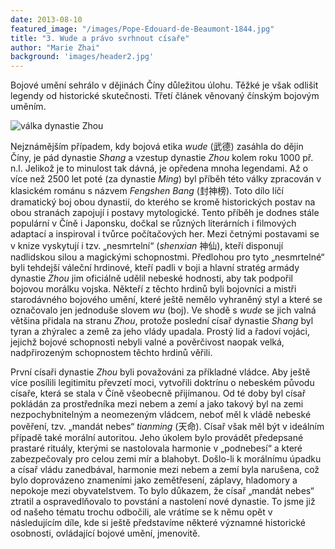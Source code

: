 ```yaml
---
date: 2013-08-10
featured_image: "/images/Pope-Edouard-de-Beaumont-1844.jpg"
title: "3. Wude a právo svrhnout císaře"
author: "Marie Zhai"
background: 'images/header2.jpg'
---
```

Bojové umění sehrálo v dějinách Číny důležitou úlohu. Těžké je však odlišit legendy od historické skutečnosti. Třetí článek věnovaný čínským bojovým uměním.
<!--more-->

![válka dynastie Zhou](/images/wushu-3-valka-dynastie-zhou.jpg#float)

Nejznámějším případem, kdy bojová etika *wude* (武德) zasáhla do dějin Číny, je pád dynastie *Shang* a vzestup dynastie *Zhou* kolem roku 1000 př. n.l. Jelikož je to minulost tak dávná, je opředena mnoha legendami. Až o více než 2500 let poté (za dynastie *Ming*) byl příběh této války zpracován v klasickém románu s názvem *Fengshen Bang* (封神榜). Toto dílo líčí dramatický boj obou dynastií, do kterého se kromě historických postav na obou stranách zapojují i postavy mytologické. Tento příběh je dodnes stále populární v Číně i Japonsku, dočkal se různých literárních i filmových adaptací a inspiroval i tvůrce počítačových her. Mezi četnými postavami se v knize vyskytují i tzv. „nesmrtelní“ (*shenxian* 神仙), kteří disponují nadlidskou silou a magickými schopnostmi. Předlohou pro tyto „nesmrtelné“ byli tehdejší váleční hrdinové, kteří padli v boji a hlavní stratég armády dynastie *Zhou* jim oficiálně udělil nebeské hodnosti, aby tak podpořil bojovou morálku vojska. Někteří z těchto hrdinů byli bojovníci a mistři starodávného bojového umění, které ještě nemělo vyhraněný styl a které se označovalo jen jednoduše slovem *wu* (boj). Ve shodě s *wude* se jich valná většina přidala na stranu *Zhou*, protože poslední císař dynastie *Shang* byl tyran a zhýralec a země za jeho vlády upadala. Prostý lid a řadoví vojáci, jejichž bojové schopnosti nebyli valné a pověrčivost naopak velká, nadpřirozeným schopnostem těchto hrdinů věřili.

První císaři dynastie *Zhou* byli považováni za příkladné vládce. Aby ještě více posílili legitimitu převzetí moci, vytvořili doktrínu o nebeském původu císaře, která se stala v Číně všeobecně přijímanou. Od té doby byl císař pokládán za prostředníka mezi nebem a zemí a jako takový byl na zemi nezpochybnitelným a neomezeným vládcem, neboť měl k vládě nebeské pověření, tzv. „mandát nebes“ *tianming* (天命). Císař však měl být v ideálním případě také morální autoritou. Jeho úkolem bylo provádět předepsané prastaré rituály, kterými se nastolovala harmonie v „podnebesí“ a které zabezpečovaly pro celou zemi mír a blahobyt. Došlo-li k morálnímu úpadku a císař vládu zanedbával, harmonie mezi nebem a zemí byla narušena, což bylo doprovázeno znameními jako zemětřesení, záplavy, hladomory a nepokoje mezi obyvatelstvem. To bylo důkazem, že císař „mandát nebes“ ztratil a ospravedlňovalo to povstání a nastolení nové dynastie. To jsme již od našeho tématu trochu odbočili, ale vrátíme se k němu opět v následujícím díle, kde si ještě představíme některé významné historické osobnosti, ovládající bojové umění, jmenovitě.
